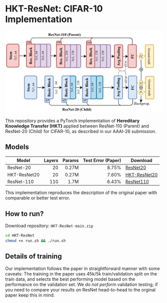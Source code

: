 # HKT-ResNet: CIFAR-10 Implementation

![HKT Framework](assets/hktresnet.png)

This repository provides a PyTorch implementation of **Hereditary Knowledge Transfer (HKT)** applied between ResNet-110 (Parent) and ResNet-20 (Child) for CIFAR-10, as described in our AAAI-26 submission.


## Models

| Model       | Layers | Params | Test Error (Paper) | Download |
|-------------|-------:|-------:|-------------------:|----------|
| ResNet-20   | 20     | 0.27M  | 8.75%              | [ResNet20](Pretrained_models/resnet20-12fca82f.th) |
| HKT-ResNet20| 20     | 0.27M  | 7.60%              | [HKT-ResNet20](Pretrained_models/resnet32-d509ac18.th)  |
| ResNet-110  | 110    | 1.7M   | 6.43%              | [ResNet110](Pretrained_models/resnet110-1d1ed7c2.th)  |

This implementation reproduces the description of the original paper with comparable or better test error.
## How to run?
Download repository: ```HKT-ResNet-main.zip```
```bash
cd HKT-ResNet
chmod +x run.sh && ./run.sh
```

## Details of training
Our implementation follows the paper in straightforward manner with some caveats: The training in the paper uses 45k/5k train/validation split on the train data, and selects the best performing model based on the performance on the validation set. We *do not perform* validation testing; if you need to compare your results on ResNet head-to-head to the orginal paper keep this in mind.



